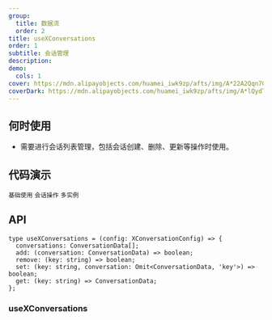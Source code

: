 ```yaml
---
group:
  title: 数据流
  order: 2
title: useXConversations
order: 1
subtitle: 会话管理
description:
demo:
  cols: 1
cover: https://mdn.alipayobjects.com/huamei_iwk9zp/afts/img/A*22A2Qqn7OrEAAAAAAAAAAAAADgCCAQ/original
coverDark: https://mdn.alipayobjects.com/huamei_iwk9zp/afts/img/A*lQydTrtLz9YAAAAAAAAAAAAADgCCAQ/original
---
```


## 何时使用

- 需要进行会话列表管理，包括会话创建、删除、更新等操作时使用。

## 代码演示

<code src="./demos/x-conversations/basic.tsx">基础使用</code> <code src="./demos/x-conversations/operations.tsx">会话操作</code> <code src="./demos/x-conversations/multi-instances.tsx">多实例</code>

## API

```tsx | pure
type useXConversations = (config: XConversationConfig) => {
  conversations: ConversationData[];
  add: (conversation: ConversationData) => boolean;
  remove: (key: string) => boolean;
  set: (key: string, conversation: Omit<ConversationData, 'key'>) => boolean;
  get: (key: string) => ConversationData;
};
```

### useXConversations
